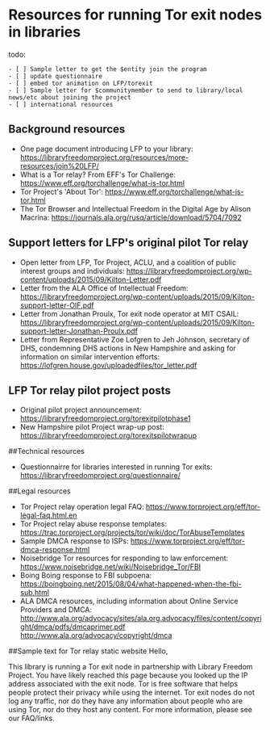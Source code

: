 # Resources for running Tor exit nodes in libraries

todo:

    - [ ] Sample letter to get the $entity join the program
    - [ ] update questionnaire 
    - [ ] embed tor animation on LFP/torexit
    - [ ] Sample letter for $communitymember to send to library/local news/etc about joining the project
    - [ ] international resources

## Background resources
- One page document introducing LFP to your library: https://libraryfreedomproject.org/resources/more-resources/join%20LFP/
- What is a Tor relay? From EFF's Tor Challenge: https://www.eff.org/torchallenge/what-is-tor.html
- Tor Project's 'About Tor': https://www.eff.org/torchallenge/what-is-tor.html
- The Tor Browser and Intellectual Freedom in the Digital Age by Alison Macrina: https://journals.ala.org/rusq/article/download/5704/7092

## Support letters for LFP's original pilot Tor relay
- Open letter from LFP, Tor Project, ACLU, and a coalition of public interest groups and individuals: https://libraryfreedomproject.org/wp-content/uploads/2015/09/Kilton-Letter.pdf
- Letter from the ALA Office of Intellectual Freedom: https://libraryfreedomproject.org/wp-content/uploads/2015/09/Kilton-support-letter-OIF.pdf
- Letter from Jonathan Proulx, Tor exit node operator at MIT CSAIL: https://libraryfreedomproject.org/wp-content/uploads/2015/09/Kilton-support-letter-Jonathan-Proulx.pdf
- Letter from Representative Zoe Lofgren to Jeh Johnson, secretary of DHS, condemning DHS actions in New Hampshire and asking for information on similar intervention efforts:
https://lofgren.house.gov/uploadedfiles/tor_letter.pdf

## LFP Tor relay pilot project posts
- Original pilot project announcement: https://libraryfreedomproject.org/torexitpilotphase1
- New Hampshire pilot Project wrap-up post: https://libraryfreedomproject.org/torexitspilotwrapup 


##Technical resources
- Questionnairre for libraries interested in running Tor exits: https://libraryfreedomproject.org/questionnaire/

##Legal resources
- Tor Project relay operation legal FAQ: https://www.torproject.org/eff/tor-legal-faq.html.en
- Tor Project relay abuse response templates: https://trac.torproject.org/projects/tor/wiki/doc/TorAbuseTemplates
- Sample DMCA response to ISPs: https://www.torproject.org/eff/tor-dmca-response.html
- Noisebridge Tor resources for responding to law enforcement: https://www.noisebridge.net/wiki/Noisebridge_Tor/FBI
- Boing Boing response to FBI subpoena: https://boingboing.net/2015/08/04/what-happened-when-the-fbi-sub.html
- ALA DMCA resources, including information about Online Service Providers and DMCA: http://www.ala.org/advocacy/sites/ala.org.advocacy/files/content/copyright/dmca/pdfs/dmcaprimer.pdf
http://www.ala.org/advocacy/copyright/dmca

##Sample text for Tor relay static website
Hello, 

This library is running a Tor exit node in partnership with Library Freedom Project. You have likely reached this page because you looked up the IP address associated with the exit node. Tor is free software that helps people protect their privacy while using the internet. Tor exit nodes do not log any traffic, nor do they have any information about people who are using Tor, nor do they host any content. For more information, please see our FAQ/links.




